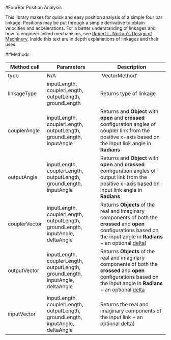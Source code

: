 #FourBar Position Analysis

This library makes for quick and easy position analysis of a simple four bar linkage. Positions may be put through a simple derivative to obtain velocities and accelerations. For a better understanding of linkages and how to engineer linked mechanisms, see [Robert L. Norton's Design of Machinery](http://www.amazon.com/Design-Machinery-Robert-Norton/dp/0071215778). Inside this text are in depth explanations of linkages and their uses.


##Methods

|Method call|Parameters|Description|
|-----------|----------|-----------|
|type| N/A | 'VectorMethod'|
| linkageType | inputLength, couplerLength, outputLength, groundLength | Returns type of linkage |
|couplerAngle | inputLength, couplerLength, outputLength, groundLength, inputAngle | Returns and __Object__ with __open__ and __crossed__ configuration angles of coupler link from the positive x-axis based on the input link angle in __Radians__ |
|outputAngle | inputLength, couplerLength, outputLength, groundLength, inputAngle | Returns and __Object__ with __open__ and __crossed__ configuration angles of output link from the positive x-axis based on input link angle in __Radians__ |
|couplerVector | inputLength, couplerLength, outputLength, groundLength, inputAngle, deltaAngle | Returns __Objects__ of the real and imaginary components of both the __crossed__ and __open__ configurations based on the input angle in __Radians__ + an optional [delta](http://i.imgur.com/tF8eoCr.png))|
|outputVector | inputLength, couplerLength, outputLength, groundLength, inputAngle, deltaAngle | Returns __Objects__ of the real and imaginary components of both the __crossed__ and __open__ configurations based on the input angle in __Radians__ + an optional [delta](http://i.imgur.com/tF8eoCr.png)|
|inputVector | inputLength, couplerLength, outputLength, groundLength, inputAngle, deltaAngle | Returns the real and imaginary components of the input link + an optional [delta](http://i.imgur.com/tF8eoCr.png))|
